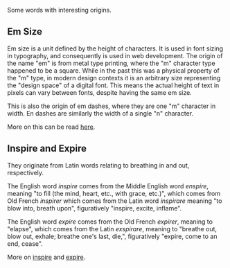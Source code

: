 Some words with interesting origins.

## Em Size
Em size is a unit defined by the height of characters.  It is used in font sizing in typography, and consequently is used in web development.  The origin of the name "em" is from metal type printing, where the "m" character type happened to be a square.  While in the past this was a physical property of the "m" type, in modern design contexts it is an arbitrary size representing the "design space" of a digital font.  This means the actual height of text in pixels can vary between fonts, despite having the same em size.

This is also the origin of em dashes, where they are one "m" character in width.  En dashes are similarly the width of a single "n" character.

More on this can be read [here](https://tonsky.me/blog/font-size/).

## Inspire and Expire
They originate from Latin words relating to breathing in and out, respectively.

The English word *inspire* comes from the Middle English word *enspire*, meaning "to fill (the mind, heart, etc., with grace, etc.)", which comes from Old French *inspirer* which comes from the Latin word *inspirare* meaning "to blow into, breath upon", figuratively "inspire, excite, inflame". 

The English word *expire* comes from the Old French *expirer*, meaning to "elapse", 
which comes from the Latin *exspirare*, meaning to "breathe out, blow out, exhale; breathe one's last, die,", figuratively "expire, come to an end, cease".

More on [inspire](https://www.etymonline.com/word/inspire) and [expire](https://www.etymonline.com/word/expire).



